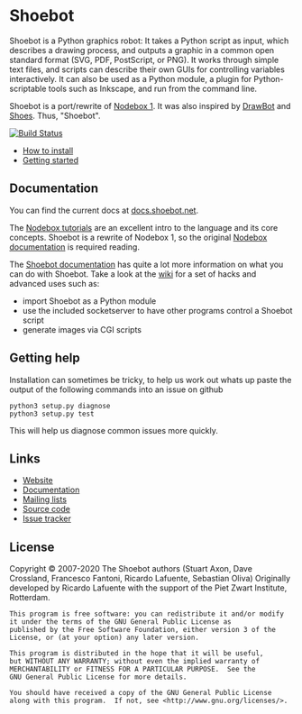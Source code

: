 # Shoebot

Shoebot is a Python graphics robot: It takes a Python script as input, which describes a drawing process, and outputs a graphic in a common open standard format (SVG, PDF, PostScript, or PNG). It works through simple text files, and scripts can describe their own GUIs for controlling variables interactively. It can also be used as a Python module, a plugin for Python-scriptable tools such as Inkscape, and run from the command line.

Shoebot is a port/rewrite of [Nodebox 1](http://nodebox.net/code/index.php/Home). It was also inspired by [DrawBot](http://drawbot.com) and [Shoes](http://shoesrb.com/). Thus, "Shoebot".

[![Build Status](https://travis-ci.org/shoebot/shoebot.svg?branch=master)](https://travis-ci.org/shoebot/shoebot)

* [How to install](http://shoebot.readthedocs.io/en/latest/install.html)
* [Getting started](https://shoebot.readthedocs.io/en/latest/getstarted.html)

## Documentation

You can find the current docs at [docs.shoebot.net](https://docs.shoebot.net/).

The [Nodebox tutorials](http://nodebox.net/code/index.php/Tutorial) are an excellent intro to the language and its core concepts. Shoebot is a rewrite of Nodebox 1, so the original [Nodebox documentation](https://www.nodebox.net/code/index.php/Reference) is required reading.

The [Shoebot documentation](http://shoebot.readthedocs.org) has quite a lot more information on what you can do with Shoebot. Take a look at the [wiki](https://github.com/shoebot/shoebot/wiki) for a set of hacks and advanced uses such as:

  * import Shoebot as a Python module
  * use the included socketserver to have other programs control a Shoebot script
  * generate images via CGI scripts

## Getting help

Installation can sometimes be tricky, to help us work out whats up paste the output
of the following commands into an issue on github

    python3 setup.py diagnose
    python3 setup.py test

This will help us diagnose common issues more quickly.


Links
-----

  * [Website](http://shoebot.net)
  * [Documentation](http://shoebot.readthedocs.org)
  * [Mailing lists](http://tinkerhouse.net/shoebot/devel)
  * [Source code](http://github.com/shoebot/shoebot)
  * [Issue tracker](http://github.com/shoebot/shoebot/issues)


License
-------

Copyright &copy; 2007-2020 The Shoebot authors (Stuart Axon, Dave Crossland, Francesco Fantoni, Ricardo Lafuente, Sebastian Oliva)
Originally developed by Ricardo Lafuente with the support of the Piet Zwart Institute, Rotterdam.

    This program is free software: you can redistribute it and/or modify
    it under the terms of the GNU General Public License as
    published by the Free Software Foundation, either version 3 of the
    License, or (at your option) any later version.

    This program is distributed in the hope that it will be useful,
    but WITHOUT ANY WARRANTY; without even the implied warranty of
    MERCHANTABILITY or FITNESS FOR A PARTICULAR PURPOSE.  See the
    GNU General Public License for more details.

    You should have received a copy of the GNU General Public License
    along with this program.  If not, see <http://www.gnu.org/licenses/>.
